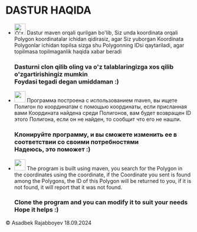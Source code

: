 <link rel="stylesheet" href="https://cdnjs.cloudflare.com/ajax/libs/flag-icon-css/3.5.0/css/flag-icon.min.css">


<h1>DASTUR HAQIDA</h1>
<ul>
  <li>
    <img src="https://www.countryflags.com/wp-content/uploads/uzbekistan-flag-png-xl.png" alt="O'zbekiston bayrog'i" style="width: 30px; height: auto;">
  Dastur maven orqali qurilgan bo'lib, Siz unda koordinata orqali Polygon koordinatalar ichidan qidirasiz, agar Siz yuborgan Koordinata Polygonlar ichidan topilsa sizga shu Polygonning IDsi qaytariladi, agar topilmasa topilmaganlik haqida xabar beradi
 <h3>Dasturni clon qilib oling va o'z talablaringizga xos qilib o'zgartirishingiz mumkin<br>Foydasi tegadi degan umiddaman :)</h3>
  </li>
  <li>
    <img src="https://cdn.countryflags.com/thumbs/russia/flag-wave-250.png" style="width: 30px; height: auto;">
    Программа построена с использованием maven, вы ищете Полигон по координатам с помощью координаты, если присланная вами Координата найдена среди Полигонов, вам будет возвращен ID этого Полигона, если он не найден, то сообщит что его не нашли.
<h3>Клонируйте программу, и вы сможете изменить ее в соответствии со своими потребностями<br>Надеюсь, это поможет :)</h3>
  </li>
  <li>
    <img src="https://www.countryflags.com/wp-content/uploads/united-states-of-america-flag-png-xl.png" style="width: 30px; height: auto;">
    The program is built using maven, you search for the Polygon in the coordinates using the coordinate, if the Coordinate you sent is found among the Polygons, the ID of this Polygon will be returned to you, if it is not found, it will report that it was not found.
 <h3>Clone the program and you can modify it to suit your needs<br>Hope it helps :)</h3>
  </li>
</ul><p></p>

© Asadbek Rajabboyev 18.09.2024
